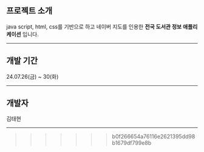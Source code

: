 ## 프로젝트 소개

java script, html, css를 기반으로 하고 네이버 지도를 인용한 **전국 도서관 정보 애플리케이션** 입니다.

---

## 개발 기간

24.07.26(금) ~ 30(화)

---

## 개발자

김태현

---

> > > > > > > b0f266654a76116e2621395dd98b1679df799e8b
